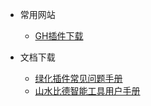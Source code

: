 * 常用网站

   * [GH插件下载](https://www.food4rhino.com/en)

* 文档下载
  * <a href="./Material\绿化插件常见问题及解决方法.CHM">绿化插件常见问题手册</a>
  * <a href="./Material\山水比德智能工具用户手册.CHM">山水比德智能工具用户手册</a>